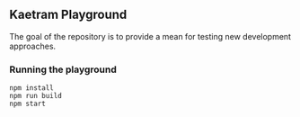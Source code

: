 ## Kaetram Playground

The goal of the repository is to provide a mean for testing new development approaches.

### Running the playground

```
npm install
npm run build
npm start
```